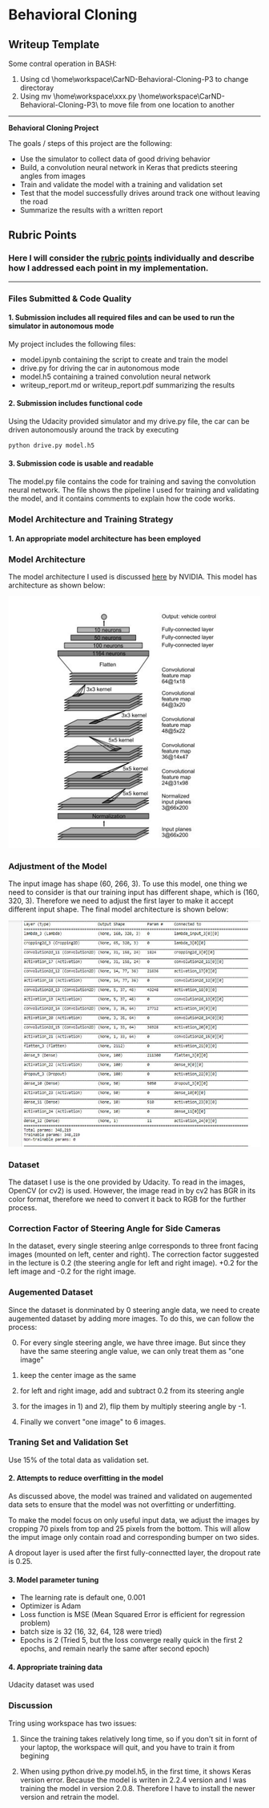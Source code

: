 # **Behavioral Cloning** 

## Writeup Template

Some contral operation in BASH:
1. Using cd \home\workspace\CarND-Behavioral-Cloning-P3 to change directoray
2. Using mv \home\workspace\xxx.py \home\workspace\CarND-Behavioral-Cloning-P3\ to move file from one location to another

---

**Behavioral Cloning Project**

The goals / steps of this project are the following:
* Use the simulator to collect data of good driving behavior
* Build, a convolution neural network in Keras that predicts steering angles from images
* Train and validate the model with a training and validation set
* Test that the model successfully drives around track one without leaving the road
* Summarize the results with a written report


[//]: # (Image References)

[image1]: ./Write_figures/NVIDIA.jpeg "Model Visualization"
[image2]: ./Write_figures/Finalmodel.jpeg "Final Model"

## Rubric Points
### Here I will consider the [rubric points](https://review.udacity.com/#!/rubrics/432/view) individually and describe how I addressed each point in my implementation.  

---
### Files Submitted & Code Quality

#### 1. Submission includes all required files and can be used to run the simulator in autonomous mode

My project includes the following files:
* model.ipynb containing the script to create and train the model
* drive.py for driving the car in autonomous mode
* model.h5 containing a trained convolution neural network 
* writeup_report.md or writeup_report.pdf summarizing the results

#### 2. Submission includes functional code
Using the Udacity provided simulator and my drive.py file, the car can be driven autonomously around the track by executing 
```sh
python drive.py model.h5
```

#### 3. Submission code is usable and readable

The model.py file contains the code for training and saving the convolution neural network. The file shows the pipeline I used for training and validating the model, and it contains comments to explain how the code works.

### Model Architecture and Training Strategy

#### 1. An appropriate model architecture has been employed

### Model Architecture
The model architecture I used is discussed [here](https://images.nvidia.com/content/tegra/automotive/images/2016/solutions/pdf/end-to-end-dl-using-px.pdf) by NVIDIA. This model has architecture as shown below:

![alt text][image1]

### Adjustment of the Model
The input image has shape (60, 266, 3). To use this model, one thing we need to consider is that our training input has different shape, which is (160, 320, 3). Therefore we need to adjust the first layer to make it accept different input shape. The final model architecture is shown below:

![alt text][image2]

### Dataset
The dataset I use is the one provided by Udacity. To read in the images, OpenCV (or cv2) is used. However, the image read in by cv2 has BGR in its color format, therefore we need to convert it back to RGB for the further process.

### Correction Factor of Steering Angle for Side Cameras
In the dataset, every single steering anlge corresponds to three front facing images (mounted on left, center and right). The correction factor suggested in the lecture is 0.2 (the steering angle for left and right image). +0.2 for the left image and -0.2 for the right image.

### Augemented Dataset
Since the dataset is donminated by 0 steering angle data, we need to create augemented dataset by adding more images. To do this, we can follow the process:

0) For every single steering angle, we have three image. But since they have the same steering angle value, we can only treat them as "one image"

1) keep the center image as the same

2) for left and right image, add and subtract 0.2 from its steering angle

3) for the images in 1) and 2), flip them by multiply steering angle by -1.

4) Finally we convert "one image" to 6 images.

### Traning Set and Validation Set

Use 15% of the total data as validation set. 

#### 2. Attempts to reduce overfitting in the model

As discussed above, the model was trained and validated on augemented data sets to ensure that the model was not overfitting or underfitting. 

To make the model focus on only useful input data, we adjust the images by cropping 70 pixels from top and 25 pixels from the bottom. This will allow the imput image only contain road and corresponding bumper on two sides.

A dropout layer is used after the first fully-connectted layer, the dropout rate is 0.25.


#### 3. Model parameter tuning

* The learning rate is default one, 0.001
* Optimizer is Adam
* Loss function is MSE (Mean Squared Error is efficient for regression problem)
* batch size is 32 (16, 32, 64, 128 were tried)
* Epochs is 2 (Tried 5, but the loss converge really quick in the first 2 epochs, and remain nearly the same after second epoch)

#### 4. Appropriate training data

Udacity dataset was used


### Discussion

Tring using workspace has two issues:

1) Since the training takes relatively long time, so if you don't sit in fornt of your laptop, the workspace will quit, and you have to train it from begining

2) When using python drive.py model.h5, in the first time, it shows Keras version error. Because the model is writen in 2.2.4 version and I was training the model in version 2.0.8. Therefore I have to install the newer version and retrain the model.
